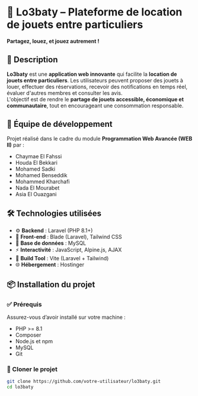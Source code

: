 # 🎲 Lo3baty – Plateforme de location de jouets entre particuliers

**Partagez, louez, et jouez autrement !**

## 📌 Description

**Lo3baty** est une **application web innovante** qui facilite la **location de jouets entre particuliers**. Les utilisateurs peuvent proposer des jouets à louer, effectuer des réservations, recevoir des notifications en temps réel, évaluer d'autres membres et consulter les avis.  
L'objectif est de rendre le **partage de jouets accessible, économique et communautaire**, tout en encourageant une consommation responsable.

## 👥 Équipe de développement

Projet réalisé dans le cadre du module **Programmation Web Avancée (WEB II)** par :

- Chaymae El Fahssi  
- Houda El Bekkari  
- Mohamed Sadki  
- Mohamed Benseddik  
- Mohammed Kharchafi  
- Nada El Mourabet  
- Asia El Ouazgani  

## 🛠️ Technologies utilisées

- ⚙️ **Backend** : Laravel (PHP 8.1+)
- 🎨 **Front-end** : Blade (Laravel), Tailwind CSS
- 💾 **Base de données** : MySQL
- ⚡ **Interactivité** : JavaScript, Alpine.js, AJAX
- 🚀 **Build Tool** : Vite (Laravel + Tailwind)
- 🌐 **Hébergement** : Hostinger

## 📦 Installation du projet

### ✅ Prérequis

Assurez-vous d’avoir installé sur votre machine :

- PHP >= 8.1  
- Composer  
- Node.js et npm  
- MySQL  
- Git

### 🔁 Cloner le projet

```bash
git clone https://github.com/votre-utilisateur/lo3baty.git
cd lo3baty
